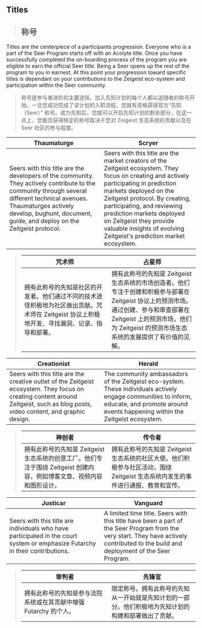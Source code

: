 ## Titles
> ## 称号  
Titles are the centerpiece of a participants progression. Everyone who is a part of the Seer Program starts off with an Acolyte title. Once you have successfully completed the on-boarding process of the program you are eligible to earn the official Seer title. Being a Seer opens up the rest of the program to you in earnest. At this point your progression toward specific titles is dependant on your contributions to the Zeigeist eco-system and participation within the Seer community.
> 称号是参与者进阶的主要途径。加入先知计划的每个人都以追随者的称号开始。一旦您成功完成了该计划的入职流程，您就有资格获得官方“先知（Seer）” 称号。成为先知后，您就可以开启先知计划的剩余部分，在这一点上，您能否获得特定的称号取决于您对 Zeigeist 生态系统的贡献以及在 Seer 社区的参与程度。

<style>
table th:first-of-type {
    width: 50%;
}
table th:nth-of-type(2) {
    width: 50%;
}
</style>

Thaumaturge  | Scryer 
---|---
Seers with this title are the developers of the community. They actively contribute to the community through several different technical avenues. Thaumaturges actively develop, bughunt, document, guide, and deploy on the Zeitgeist protocol. | Seers with this title are the market creators of the Zeitgeist ecosystem. They focus on creating and actively participating in prediction markets deployed on the Zeitgeist protocol. By creating, participating, and reviewing prediction markets deployed on Zeitgeist they provide valuable insights of evolving Zeitgeist's prediction market ecosystem.

> 咒术师 | 占星师
> ---|---
> 拥有此称号的先知是社区的开发者。他们通过不同的技术途径积极地为社区做出贡献。咒术师在 Zeitgeist 协议上积极地开发、寻找漏洞、记录、指导和部署。 | 拥有此称号的先知是 Zeitgeist 生态系统的市场创造者。他们专注于创建和积极参与部署在 Zeitgeist 协议上的预测市场。通过创建、参与和审查部署在 Zeitgeist 上的预测市场，他们为 Zeitgeist 的预测市场生态系统的发展提供了有价值的见解。

Creationist | Herald
---|---
Seers with this title are the creative outlet of the Zeitgeist ecosystem. They focus on creating content around Zeitgeist, such as blog posts, video content, and graphic design. | The community ambassadors of the Zeitgeist eco-system. These individuals actively engage communities to inform, educate, and promote around events happening within the Zeitgeist ecosystem.

> 神创者 | 传令者
> ---|---
> 拥有此称号的先知是 Zeitgeist 生态系统的创意工厂。他们专注于围绕 Zeitgeist 创建内容，例如博客文章、视频内容和图形设计。 | 拥有此称号的先知是 Zeitgeist 生态系统的社区大使。他们积极参与社区活动，围绕 Zeitgeist 生态系统内发生的事件进行通报、教育和宣传。

<div STYLE="page-break-after: always;"></div>

Justicar | Vanguard
---|---
Seers with this title are individuals who have participated in the court system or emphasize Futarchy in their contributions. | A limited time title. Seers with this title have been a part of the Seer Program from the very start. They have actively contributed to the build and deployment of the Seer Program.

> 审判者 | 先锋官
> ---|---
> 拥有此称号的先知是参与法院系统或在其贡献中增强 Futarchy 的个人。 | 限定称号。拥有此称号的先知从一开始就是先知计划的一部分。他们积极地为先知计划的构建和部署做出了贡献。